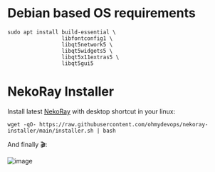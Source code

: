 # Debian based OS requirements

```shell
sudo apt install build-essential \
                 libfontconfig1 \
                 libqt5network5 \
                 libqt5widgets5 \
                 libqt5x11extras5 \
                 libqt5gui5
```

# NekoRay Installer

Install latest [NekoRay](https://github.com/MatsuriDayo/nekoray) with desktop shortcut in your linux:

```shell
wget -qO- https://raw.githubusercontent.com/ohmydevops/nekoray-installer/main/installer.sh | bash
```

And finally 🎬:

![image](https://user-images.githubusercontent.com/21690865/210084763-160d2370-52f3-4791-b444-2181ece3341a.png)
